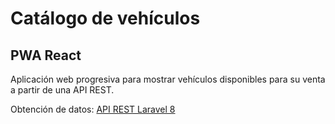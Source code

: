 # Catálogo de vehículos
## PWA React
Aplicación web progresiva para mostrar vehículos disponibles para su venta a partir de una API REST.

Obtención de datos: [API REST Laravel 8](https://github.com/BrhayanRamosG/laravel-api-catalogo-vehiculos)